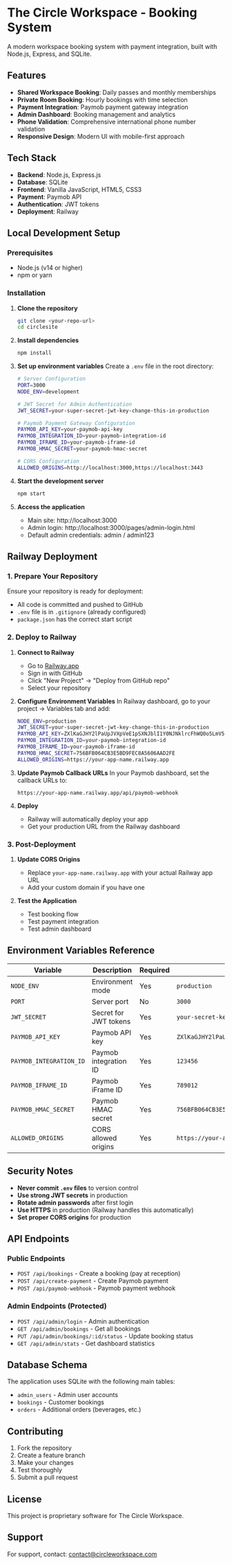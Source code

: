 # The Circle Workspace - Booking System

A modern workspace booking system with payment integration, built with Node.js, Express, and SQLite.

## Features

- **Shared Workspace Booking**: Daily passes and monthly memberships
- **Private Room Booking**: Hourly bookings with time selection
- **Payment Integration**: Paymob payment gateway integration
- **Admin Dashboard**: Booking management and analytics
- **Phone Validation**: Comprehensive international phone number validation
- **Responsive Design**: Modern UI with mobile-first approach

## Tech Stack

- **Backend**: Node.js, Express.js
- **Database**: SQLite
- **Frontend**: Vanilla JavaScript, HTML5, CSS3
- **Payment**: Paymob API
- **Authentication**: JWT tokens
- **Deployment**: Railway

## Local Development Setup

### Prerequisites
- Node.js (v14 or higher)
- npm or yarn

### Installation

1. **Clone the repository**
   ```bash
   git clone <your-repo-url>
   cd circlesite
   ```

2. **Install dependencies**
   ```bash
   npm install
   ```

3. **Set up environment variables**
   Create a `.env` file in the root directory:
   ```bash
   # Server Configuration
   PORT=3000
   NODE_ENV=development

   # JWT Secret for Admin Authentication
   JWT_SECRET=your-super-secret-jwt-key-change-this-in-production

   # Paymob Payment Gateway Configuration
   PAYMOB_API_KEY=your-paymob-api-key
   PAYMOB_INTEGRATION_ID=your-paymob-integration-id
   PAYMOB_IFRAME_ID=your-paymob-iframe-id
   PAYMOB_HMAC_SECRET=your-paymob-hmac-secret

   # CORS Configuration
   ALLOWED_ORIGINS=http://localhost:3000,https://localhost:3443
   ```

4. **Start the development server**
   ```bash
   npm start
   ```

5. **Access the application**
   - Main site: http://localhost:3000
   - Admin login: http://localhost:3000/pages/admin-login.html
   - Default admin credentials: admin / admin123

## Railway Deployment

### 1. Prepare Your Repository

Ensure your repository is ready for deployment:
- All code is committed and pushed to GitHub
- `.env` file is in `.gitignore` (already configured)
- `package.json` has the correct start script

### 2. Deploy to Railway

1. **Connect to Railway**
   - Go to [Railway.app](https://railway.app)
   - Sign in with GitHub
   - Click "New Project" → "Deploy from GitHub repo"
   - Select your repository

2. **Configure Environment Variables**
   In Railway dashboard, go to your project → Variables tab and add:

   ```bash
   NODE_ENV=production
   JWT_SECRET=your-super-secret-jwt-key-change-this-in-production
   PAYMOB_API_KEY=ZXlKaGJHY2lPaUpJVXpVeE1pSXNJblI1Y0NJNklrcFhWQ0o5LmV5SmpiR0Z6Y3lJNklrMWxjbU5vWVc1MElpd2ljSEp2Wm1sc1pWOXdheUk2TVRBM01EY3pNQ3dpYm1GdFpTSTZJbWx1YVhScFlXd2lmUS42SnY4SjM1N2VrTTlVTTBxUEVsc3RNdG4yUDdUMnZjTGFYVVdlaEpDVXhpSDF5R09Yc2lqbGc2MHRkZXp1SWlxU2VQQVBMeE13SEFVWUZaWWdzOGNlZw==
   PAYMOB_INTEGRATION_ID=your-paymob-integration-id
   PAYMOB_IFRAME_ID=your-paymob-iframe-id
   PAYMOB_HMAC_SECRET=756BFB064CB3E5BD9FEC8A5606AAD2FE
   ALLOWED_ORIGINS=https://your-app-name.railway.app
   ```

3. **Update Paymob Callback URLs**
   In your Paymob dashboard, set the callback URLs to:
   ```
   https://your-app-name.railway.app/api/paymob-webhook
   ```

4. **Deploy**
   - Railway will automatically deploy your app
   - Get your production URL from the Railway dashboard

### 3. Post-Deployment

1. **Update CORS Origins**
   - Replace `your-app-name.railway.app` with your actual Railway app URL
   - Add your custom domain if you have one

2. **Test the Application**
   - Test booking flow
   - Test payment integration
   - Test admin dashboard

## Environment Variables Reference

| Variable | Description | Required | Example |
|----------|-------------|----------|---------|
| `NODE_ENV` | Environment mode | Yes | `production` |
| `PORT` | Server port | No | `3000` |
| `JWT_SECRET` | Secret for JWT tokens | Yes | `your-secret-key` |
| `PAYMOB_API_KEY` | Paymob API key | Yes | `ZXlKaGJHY2lPaUpJVXpVeE1pSXNJblI1Y0NJNklrcFhWQ0o5...` |
| `PAYMOB_INTEGRATION_ID` | Paymob integration ID | Yes | `123456` |
| `PAYMOB_IFRAME_ID` | Paymob iFrame ID | Yes | `789012` |
| `PAYMOB_HMAC_SECRET` | Paymob HMAC secret | Yes | `756BFB064CB3E5BD9FEC8A5606AAD2FE` |
| `ALLOWED_ORIGINS` | CORS allowed origins | Yes | `https://your-app.railway.app` |

## Security Notes

- **Never commit `.env` files** to version control
- **Use strong JWT secrets** in production
- **Rotate admin passwords** after first login
- **Use HTTPS** in production (Railway handles this automatically)
- **Set proper CORS origins** for production

## API Endpoints

### Public Endpoints
- `POST /api/bookings` - Create a booking (pay at reception)
- `POST /api/create-payment` - Create Paymob payment
- `POST /api/paymob-webhook` - Paymob payment webhook

### Admin Endpoints (Protected)
- `POST /api/admin/login` - Admin authentication
- `GET /api/admin/bookings` - Get all bookings
- `PUT /api/admin/bookings/:id/status` - Update booking status
- `GET /api/admin/stats` - Get dashboard statistics

## Database Schema

The application uses SQLite with the following main tables:
- `admin_users` - Admin user accounts
- `bookings` - Customer bookings
- `orders` - Additional orders (beverages, etc.)

## Contributing

1. Fork the repository
2. Create a feature branch
3. Make your changes
4. Test thoroughly
5. Submit a pull request

## License

This project is proprietary software for The Circle Workspace.

## Support

For support, contact: contact@circleworkspace.com
